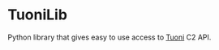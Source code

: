 # TuoniLib

Python library that gives easy to use access to [Tuoni](https://github.com/shell-dot/tuoni) C2 API.